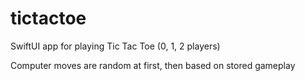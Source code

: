 # tictactoe

SwiftUI app for playing Tic Tac Toe (0, 1, 2 players)

Computer moves are random at first, then based on stored gameplay









